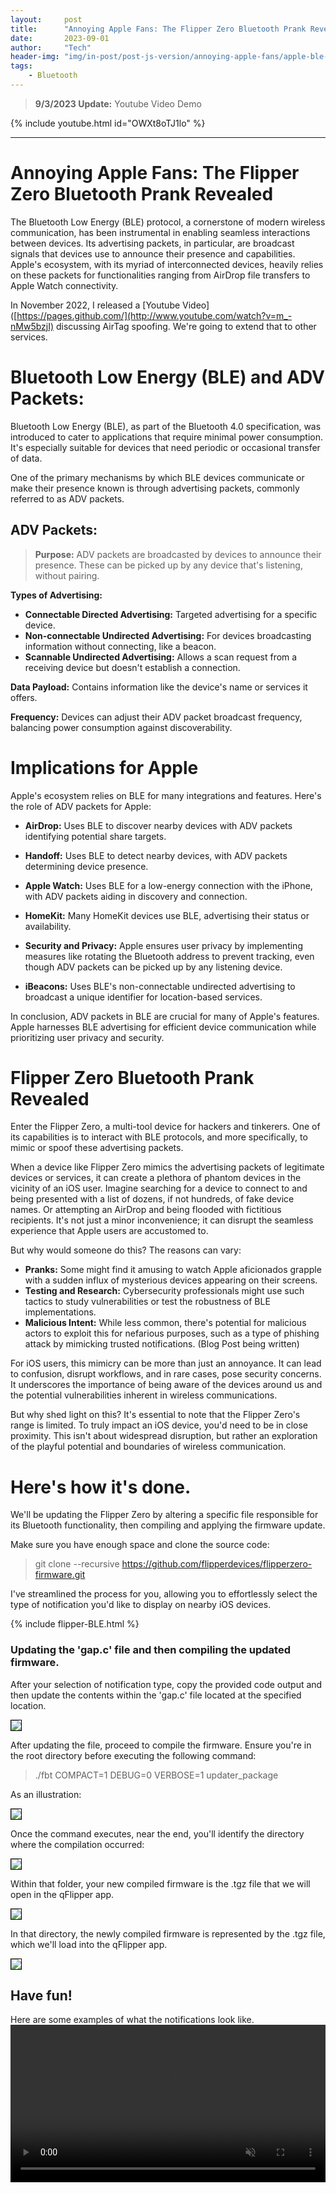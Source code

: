 ```yaml
---
layout:     post
title:      "Annoying Apple Fans: The Flipper Zero Bluetooth Prank Revealed"
date:       2023-09-01
author:     "Tech"
header-img: "img/in-post/post-js-version/annoying-apple-fans/apple-ble-annoyed.png"
tags:
    - Bluetooth
---
```

> **9/3/2023 Update:** Youtube Video Demo

{% include youtube.html id="OWXt8oTJ1lo" %}

---

#  Annoying Apple Fans: The Flipper Zero Bluetooth Prank Revealed
The Bluetooth Low Energy (BLE) protocol, a cornerstone of modern wireless communication, has been instrumental in enabling seamless interactions between devices. Its advertising packets, in particular, are broadcast signals that devices use to announce their presence and capabilities. Apple's ecosystem, with its myriad of interconnected devices, heavily relies on these packets for functionalities ranging from AirDrop file transfers to Apple Watch connectivity.

In November 2022, I released a [Youtube Video]([https://pages.github.com/](http://www.youtube.com/watch?v=m_-nMw5bzjI) discussing AirTag spoofing. We're going to extend that to other services.

# Bluetooth Low Energy (BLE) and ADV Packets:

Bluetooth Low Energy (BLE), as part of the Bluetooth 4.0 specification, was introduced to cater to applications that require minimal power consumption. It's especially suitable for devices that need periodic or occasional transfer of data.

One of the primary mechanisms by which BLE devices communicate or make their presence known is through advertising packets, commonly referred to as ADV packets.

## ADV Packets:

> **Purpose:** ADV packets are broadcasted by devices to announce their presence. These can be picked up by any device that's listening, without pairing.

**Types of Advertising:**

- **Connectable Directed Advertising:** Targeted advertising for a specific device.
- **Non-connectable Undirected Advertising:** For devices broadcasting information without connecting, like a beacon.
- **Scannable Undirected Advertising:** Allows a scan request from a receiving device but doesn't establish a connection.

**Data Payload:** Contains information like the device's name or services it offers.

**Frequency:** Devices can adjust their ADV packet broadcast frequency, balancing power consumption against discoverability.


# Implications for Apple

Apple's ecosystem relies on BLE for many integrations and features. Here's the role of ADV packets for Apple:

- **AirDrop:** Uses BLE to discover nearby devices with ADV packets identifying potential share targets.

- **Handoff:** Uses BLE to detect nearby devices, with ADV packets determining device presence.

- **Apple Watch:** Uses BLE for a low-energy connection with the iPhone, with ADV packets aiding in discovery and connection.

- **HomeKit:** Many HomeKit devices use BLE, advertising their status or availability.

- **Security and Privacy:** Apple ensures user privacy by implementing measures like rotating the Bluetooth address to prevent tracking, even though ADV packets can be picked up by any listening device.

- **iBeacons:** Uses BLE's non-connectable undirected advertising to broadcast a unique identifier for location-based services.

In conclusion, ADV packets in BLE are crucial for many of Apple's features. Apple harnesses BLE advertising for efficient device communication while prioritizing user privacy and security.

# Flipper Zero Bluetooth Prank Revealed
Enter the Flipper Zero, a multi-tool device for hackers and tinkerers. One of its capabilities is to interact with BLE protocols, and more specifically, to mimic or spoof these advertising packets.

When a device like Flipper Zero mimics the advertising packets of legitimate devices or services, it can create a plethora of phantom devices in the vicinity of an iOS user. Imagine searching for a device to connect to and being presented with a list of dozens, if not hundreds, of fake device names. Or attempting an AirDrop and being flooded with fictitious recipients. It's not just a minor inconvenience; it can disrupt the seamless experience that Apple users are accustomed to.

But why would someone do this? The reasons can vary:

- **Pranks:** Some might find it amusing to watch Apple aficionados grapple with a sudden influx of mysterious devices appearing on their screens.
- **Testing and Research:** Cybersecurity professionals might use such tactics to study vulnerabilities or test the robustness of BLE implementations.
- **Malicious Intent:** While less common, there's potential for malicious actors to exploit this for nefarious purposes, such as a type of phishing attack by mimicking trusted notifications. (Blog Post being written)

For iOS users, this mimicry can be more than just an annoyance. It can lead to confusion, disrupt workflows, and in rare cases, pose security concerns. It underscores the importance of being aware of the devices around us and the potential vulnerabilities inherent in wireless communications.


But why shed light on this? It's essential to note that the Flipper Zero's range is limited. To truly impact an iOS device, you'd need to be in close proximity. This isn't about widespread disruption, but rather an exploration of the playful potential and boundaries of wireless communication.


# Here's how it's done.
We'll be updating the Flipper Zero by altering a specific file responsible for its Bluetooth functionality, then compiling and applying the firmware update.

Make sure you have enough space and clone the source code:

> git clone --recursive https://github.com/flipperdevices/flipperzero-firmware.git

I've streamlined the process for you, allowing you to effortlessly select the type of notification you'd like to display on nearby iOS devices.

{% include flipper-BLE.html %}

### Updating the 'gap.c' file and then compiling the updated firmware.

After your selection of notification type, copy the provided code output and then update the contents within the 'gap.c' file located at the specified location.

<img src="/img/in-post/post-js-version/annoying-apple-fans/gap.c_location.PNG" width="" style="border: 1px solid black;">

After updating the file, proceed to compile the firmware. Ensure you're in the root directory before executing the following command:

> ./fbt COMPACT=1 DEBUG=0 VERBOSE=1 updater_package

As an illustration:

<img src="/img/in-post/post-js-version/annoying-apple-fans/compile.PNG" width="" style="border: 1px solid black;">

Once the command executes, near the end, you'll identify the directory where the compilation occurred: 

<img src="/img/in-post/post-js-version/annoying-apple-fans/compile_directory.PNG" width="" style="border: 1px solid black;">

Within that folder, your new compiled firmware is the .tgz file that we will open in the qFlipper app.

<img src="/img/in-post/post-js-version/annoying-apple-fans/firmware_tgz.PNG" width="" style="border: 1px solid black;">

In that directory, the newly compiled firmware is represented by the .tgz file, which we'll load into the qFlipper app.

<img src="/img/in-post/post-js-version/annoying-apple-fans/update_flipper.PNG" width="" style="border: 1px solid black;">


## Have fun!
Here are some examples of what the notifications look like.
<video src='/img/in-post/post-js-version/annoying-apple-fans/applevideo.mp4' style="max-width: 100%; width: 100%; height: auto;" autoplay muted loop></video>
